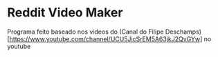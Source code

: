 # Reddit Video Maker
Programa feito baseado nos videos do (Canal do Filipe Deschamps)[https://www.youtube.com/channel/UCU5JicSrEM5A63jkJ2QvGYw] no youtube
